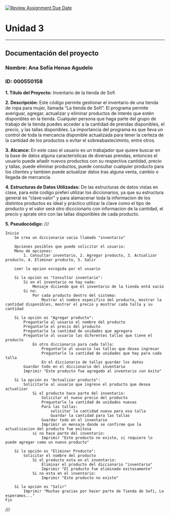 [![Review Assignment Due Date](https://classroom.github.com/assets/deadline-readme-button-22041afd0340ce965d47ae6ef1cefeee28c7c493a6346c4f15d667ab976d596c.svg)](https://classroom.github.com/a/PehQeuqy)
# Unidad 3
---
## Documentación del proyecto
### Nombre:  Ana Sofía Henao Agudelo

### ID:  000550158

**1. Título del Proyecto:** Inventario de la tienda de Sofi 

**2. Descripción:**  Este código permite gestionar el inventario de una tienda de ropa para mujer, llamada “La tienda de Sofí”. El programa permite averiguar, agregar, actualizar y eliminar productos de interés que estén disponibles en la tienda. Cualquier persona que haga parte del grupo de trabajo de la tienda puedes acceder a la cantidad de prendas disponibles, el precio, y las tallas disponibles. 
La importancia del programa es que lleva un control de toda la mercancia disponible actualizada para tener la certeza de la cantidad de los productos o evitar el sobreabasteciminto, entre otros. 

**3. Alcance:** En este caso el usuario es un trabajador que quiere buscar en la base de datos alguna caracteristicas de diversas prendas, entonces el usuario puede añadir nuevos productos con su respectiva cantidad, precio y tallas, puede eliminar productos, puede consultar cualquier producto para los clientes y tambien puede actualizar datos tras alguna venta, cambio o llegada de mercancia. 

**4. Estructuras de Datos Utilizadas:** De las estructuras de datos vistas en clase, para este codigo preferí utilizar los diccionarios, ya que su estructura general es "clave:valor" y para alamacenar toda la informacion de los distintos productos es ideal y práctico utilizar la clave como el tipo de producto y el valor será otro dicccionario con informacion de la cantidad, el precio y aprate otro con las tallas disponibles de cada producto. 

**5. Pseudocódigo:** 
///

    Inicio 
        Se crea un diccionario vacio llamado "inventario"

        Opciones posibles que puede solicitar el usuario:
        Menu de opciones:
            1. Consultar inventario, 2. Agregar producto, 3. Actualizar producto, 4. Eliminar producto, 5. Salir 

        Leer la opcion escogida por el usuario 

        Si la opción es "Consultar inventario":
            Si en el inventario no hay nada:
                Mensaje diciendo que el inventario de la tienda entá vacío 
            Si no:
                Por cada producto dentro del sistema:
                    Mostrar el nombre especifico del producto, mostrar la cantidad disponibles, mostrar el precio y mostrar cada talla y su cantidad
        
        Si la opción es "Agregar producto":
            Preguntarle al usuario el nombre del producto 
            Preguntarle el precio del producto
            Preguntarle la cantidad de unidades que agregara
            Preguntarle al usuario las diferentes tallas que tiene el producto
                En otro diccionario para cada talla:
                    Preguntarle al usuario las tallas que desea ingresar
                    Preguntarle la cantidad de unidades que hay para cada talla 
                    En el diccionario de tallas guardar los datos
            Guardar todo en el diccionario del inventario 
            Imprimir "Este producto fue agregado al inventario con éxito"
        
        Si la opción es "Actualizar producto":
            Solicitarle al usuario que ingrese el producto que desea actualizar 
                Si el producto hace parte del inventario:
                    Solicitar el nuevo precio del producto
                    Preguntarle la cantidad de unidades nuevas 
                    Para las tallas:
                        solicitar la cantidad nueva para esa talla 
                        Guardar la cantidad para las tallas 
                    Guardar todo en el inventario
                    Imprimir un mensaje donde se confirme que la actualizacion del producto fue exitosa
                si no hace parte del inventario:
                    Imprimir "Este producto no existe, si requiere lo puede agregar como un nuevo producto"
            
        Si la opción es "Eliminar Producto":
            Solicitar el nombre del producto 
                Si el producto esta en el inventario:
                    Eliminar el producto del diccionario "inventario" 
                    Imprimir "El producto fue eliminado exitosamente"
                Si no esta en el inventario:
                    Imprimir "Este producto no existe"
        
        Si la opción es "Salir"
            Imprimir "Muchas gracias por hacer parte de Tienda de Sofi, Lo esperamos..."
    Fin 

///

